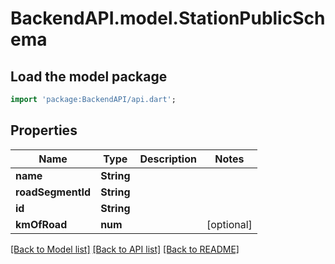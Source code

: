 # BackendAPI.model.StationPublicSchema

## Load the model package
```dart
import 'package:BackendAPI/api.dart';
```

## Properties

 Name              | Type       | Description | Notes      
-------------------|------------|-------------|------------
 **name**          | **String** |             |
 **roadSegmentId** | **String** |             |
 **id**            | **String** |             |
 **kmOfRoad**      | **num**    |             | [optional] 

[[Back to Model list]](../README.md#documentation-for-models) [[Back to API list]](../README.md#documentation-for-api-endpoints) [[Back to README]](../README.md)


